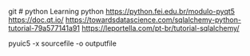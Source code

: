 git # python
Learning python
https://python.fei.edu.br/modulo-pyqt5
https://doc.qt.io/
https://towardsdatascience.com/sqlalchemy-python-tutorial-79a577141a91
https://leportella.com/pt-br/tutorial-sqlalchemy/

pyuic5 -x sourcefile -o  outputfile